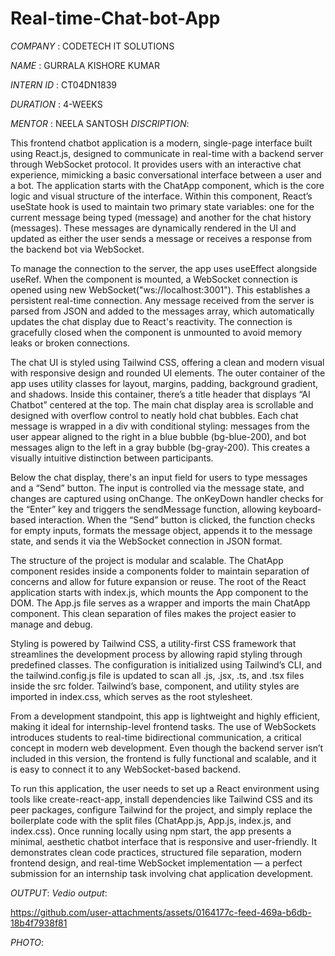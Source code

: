 # Real-time-Chat-bot-App
*COMPANY* : CODETECH IT SOLUTIONS

*NAME* : GURRALA KISHORE KUMAR 

*INTERN ID* : CT04DN1839

*DURATION* : 4-WEEKS

*MENTOR* : NEELA SANTOSH
*DISCRIPTION*:

This frontend chatbot application is a modern, single-page interface built using React.js, designed to communicate in real-time with a backend server through WebSocket protocol. It provides users with an interactive chat experience, mimicking a basic conversational interface between a user and a bot. The application starts with the ChatApp component, which is the core logic and visual structure of the interface. Within this component, React’s useState hook is used to maintain two primary state variables: one for the current message being typed (message) and another for the chat history (messages). These messages are dynamically rendered in the UI and updated as either the user sends a message or receives a response from the backend bot via WebSocket.

To manage the connection to the server, the app uses useEffect alongside useRef. When the component is mounted, a WebSocket connection is opened using new WebSocket("ws://localhost:3001"). This establishes a persistent real-time connection. Any message received from the server is parsed from JSON and added to the messages array, which automatically updates the chat display due to React's reactivity. The connection is gracefully closed when the component is unmounted to avoid memory leaks or broken connections.

The chat UI is styled using Tailwind CSS, offering a clean and modern visual with responsive design and rounded UI elements. The outer container of the app uses utility classes for layout, margins, padding, background gradient, and shadows. Inside this container, there’s a title header that displays “AI Chatbot” centered at the top. The main chat display area is scrollable and designed with overflow control to neatly hold chat bubbles. Each chat message is wrapped in a div with conditional styling: messages from the user appear aligned to the right in a blue bubble (bg-blue-200), and bot messages align to the left in a gray bubble (bg-gray-200). This creates a visually intuitive distinction between participants.

Below the chat display, there's an input field for users to type messages and a “Send” button. The input is controlled via the message state, and changes are captured using onChange. The onKeyDown handler checks for the “Enter” key and triggers the sendMessage function, allowing keyboard-based interaction. When the “Send” button is clicked, the function checks for empty inputs, formats the message object, appends it to the message state, and sends it via the WebSocket connection in JSON format.

The structure of the project is modular and scalable. The ChatApp component resides inside a components folder to maintain separation of concerns and allow for future expansion or reuse. The root of the React application starts with index.js, which mounts the App component to the DOM. The App.js file serves as a wrapper and imports the main ChatApp component. This clean separation of files makes the project easier to manage and debug.

Styling is powered by Tailwind CSS, a utility-first CSS framework that streamlines the development process by allowing rapid styling through predefined classes. The configuration is initialized using Tailwind’s CLI, and the tailwind.config.js file is updated to scan all .js, .jsx, .ts, and .tsx files inside the src folder. Tailwind’s base, component, and utility styles are imported in index.css, which serves as the root stylesheet.

From a development standpoint, this app is lightweight and highly efficient, making it ideal for internship-level frontend tasks. The use of WebSockets introduces students to real-time bidirectional communication, a critical concept in modern web development. Even though the backend server isn’t included in this version, the frontend is fully functional and scalable, and it is easy to connect it to any WebSocket-based backend.

To run this application, the user needs to set up a React environment using tools like create-react-app, install dependencies like Tailwind CSS and its peer packages, configure Tailwind for the project, and simply replace the boilerplate code with the split files (ChatApp.js, App.js, index.js, and index.css). Once running locally using npm start, the app presents a minimal, aesthetic chatbot interface that is responsive and user-friendly. It demonstrates clean code practices, structured file separation, modern frontend design, and real-time WebSocket implementation — a perfect submission for an internship task involving chat application development.

*OUTPUT*:
*Vedio output*:

https://github.com/user-attachments/assets/0164177c-feed-469a-b6db-18b4f7938f81

*PHOTO*:
